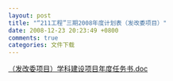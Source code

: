 ```yaml
---
layout: post
title: "“211工程”三期2008年度计划表（发改委项目）"
date: 2008-12-23 20:23:49 +0800
comments: true
categories: 文件下载
---
```



[（发改委项目）学科建设项目年度任务书.doc](../../downloads/2008122415243995.doc)